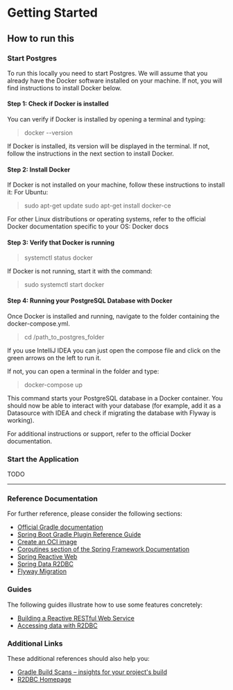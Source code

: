 # Getting Started

## How to run this

### Start Postgres

To run this locally you need to start Postgres. We will assume that you already have the Docker software installed on your machine. If not, you will find instructions to install Docker below.

#### Step 1: Check if Docker is installed

You can verify if Docker is installed by opening a terminal and typing:

> docker --version

If Docker is installed, its version will be displayed in the terminal. If not, follow the instructions in the next section to install Docker.

#### Step 2: Install Docker

If Docker is not installed on your machine, follow these instructions to install it:
For Ubuntu:

> sudo apt-get update
> sudo apt-get install docker-ce
 
For other Linux distributions or operating systems, refer to the official Docker documentation specific to your OS: Docker docs

#### Step 3: Verify that Docker is running

> systemctl status docker

If Docker is not running, start it with the command:

> sudo systemctl start docker

#### Step 4: Running your PostgreSQL Database with Docker

Once Docker is installed and running, navigate to the folder containing the docker-compose.yml.

> cd /path_to_postgres_folder

If you use IntelliJ IDEA you can just open the compose file and click on the green arrows on the left to run it. 

If not, you can open a terminal in the folder and type:

> docker-compose up

This command starts your PostgreSQL database in a Docker container. You should now be able to interact with your database (for example, add it as a Datasource with IDEA and check if migrating the database with Flyway is working).

For additional instructions or support, refer to the official Docker documentation.

### Start the Application

TODO

---

### Reference Documentation
For further reference, please consider the following sections:

* [Official Gradle documentation](https://docs.gradle.org)
* [Spring Boot Gradle Plugin Reference Guide](https://docs.spring.io/spring-boot/docs/3.1.4/gradle-plugin/reference/html/)
* [Create an OCI image](https://docs.spring.io/spring-boot/docs/3.1.4/gradle-plugin/reference/html/#build-image)
* [Coroutines section of the Spring Framework Documentation](https://docs.spring.io/spring/docs/6.0.12/spring-framework-reference/languages.html#coroutines)
* [Spring Reactive Web](https://docs.spring.io/spring-boot/docs/3.1.4/reference/htmlsingle/index.html#web.reactive)
* [Spring Data R2DBC](https://docs.spring.io/spring-boot/docs/3.1.4/reference/htmlsingle/index.html#data.sql.r2dbc)
* [Flyway Migration](https://docs.spring.io/spring-boot/docs/3.1.4/reference/htmlsingle/index.html#howto.data-initialization.migration-tool.flyway)

### Guides
The following guides illustrate how to use some features concretely:

* [Building a Reactive RESTful Web Service](https://spring.io/guides/gs/reactive-rest-service/)
* [Accessing data with R2DBC](https://spring.io/guides/gs/accessing-data-r2dbc/)

### Additional Links
These additional references should also help you:

* [Gradle Build Scans – insights for your project's build](https://scans.gradle.com#gradle)
* [R2DBC Homepage](https://r2dbc.io)

